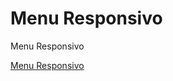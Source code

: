 # Menu Responsivo
 Menu Responsivo

<a href="https://orodolfoso.github.io/Site-menu-responsivo/">Menu Responsivo</a>